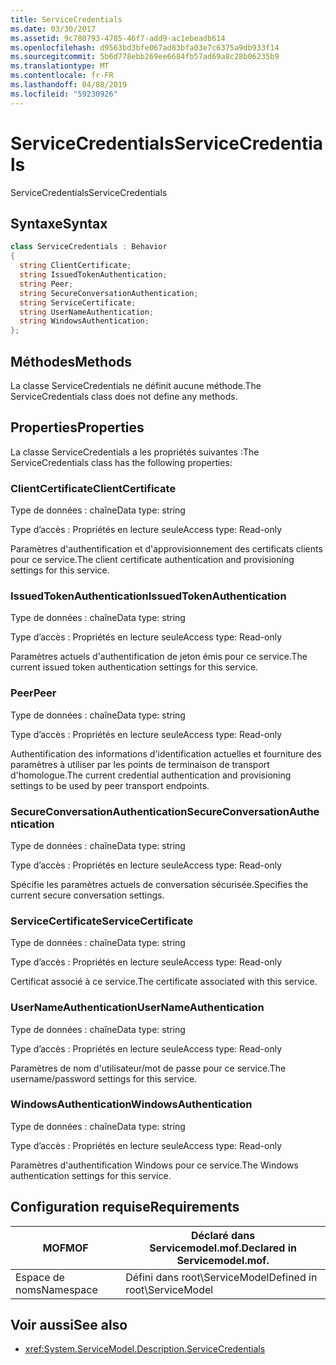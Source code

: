 ```yaml
---
title: ServiceCredentials
ms.date: 03/30/2017
ms.assetid: 9c780793-4785-46f7-add9-ac1ebeadb614
ms.openlocfilehash: d9563bd3bfe067ad83bfa03e7c6375a9db933f14
ms.sourcegitcommit: 5b6d778ebb269ee6684fb57ad69a8c28b06235b9
ms.translationtype: MT
ms.contentlocale: fr-FR
ms.lasthandoff: 04/08/2019
ms.locfileid: "59230926"
---
```

# <a name="servicecredentials"></a><span data-ttu-id="431c4-102">ServiceCredentials</span><span class="sxs-lookup"><span data-stu-id="431c4-102">ServiceCredentials</span></span>
<span data-ttu-id="431c4-103">ServiceCredentials</span><span class="sxs-lookup"><span data-stu-id="431c4-103">ServiceCredentials</span></span>  
  
## <a name="syntax"></a><span data-ttu-id="431c4-104">Syntaxe</span><span class="sxs-lookup"><span data-stu-id="431c4-104">Syntax</span></span>  
  
```csharp
class ServiceCredentials : Behavior  
{  
  string ClientCertificate;  
  string IssuedTokenAuthentication;  
  string Peer;  
  string SecureConversationAuthentication;  
  string ServiceCertificate;  
  string UserNameAuthentication;  
  string WindowsAuthentication;  
};  
```  
  
## <a name="methods"></a><span data-ttu-id="431c4-105">Méthodes</span><span class="sxs-lookup"><span data-stu-id="431c4-105">Methods</span></span>  
 <span data-ttu-id="431c4-106">La classe ServiceCredentials ne définit aucune méthode.</span><span class="sxs-lookup"><span data-stu-id="431c4-106">The ServiceCredentials class does not define any methods.</span></span>  
  
## <a name="properties"></a><span data-ttu-id="431c4-107">Properties</span><span class="sxs-lookup"><span data-stu-id="431c4-107">Properties</span></span>  
 <span data-ttu-id="431c4-108">La classe ServiceCredentials a les propriétés suivantes :</span><span class="sxs-lookup"><span data-stu-id="431c4-108">The ServiceCredentials class has the following properties:</span></span>  
  
### <a name="clientcertificate"></a><span data-ttu-id="431c4-109">ClientCertificate</span><span class="sxs-lookup"><span data-stu-id="431c4-109">ClientCertificate</span></span>  
 <span data-ttu-id="431c4-110">Type de données : chaîne</span><span class="sxs-lookup"><span data-stu-id="431c4-110">Data type: string</span></span>  
  
 <span data-ttu-id="431c4-111">Type d’accès : Propriétés en lecture seule</span><span class="sxs-lookup"><span data-stu-id="431c4-111">Access type: Read-only</span></span>  
  
 <span data-ttu-id="431c4-112">Paramètres d'authentification et d'approvisionnement des certificats clients pour ce service.</span><span class="sxs-lookup"><span data-stu-id="431c4-112">The client certificate authentication and provisioning settings for this service.</span></span>  
  
### <a name="issuedtokenauthentication"></a><span data-ttu-id="431c4-113">IssuedTokenAuthentication</span><span class="sxs-lookup"><span data-stu-id="431c4-113">IssuedTokenAuthentication</span></span>  
 <span data-ttu-id="431c4-114">Type de données : chaîne</span><span class="sxs-lookup"><span data-stu-id="431c4-114">Data type: string</span></span>  
  
 <span data-ttu-id="431c4-115">Type d’accès : Propriétés en lecture seule</span><span class="sxs-lookup"><span data-stu-id="431c4-115">Access type: Read-only</span></span>  
  
 <span data-ttu-id="431c4-116">Paramètres actuels d'authentification de jeton émis pour ce service.</span><span class="sxs-lookup"><span data-stu-id="431c4-116">The current issued token authentication settings for this service.</span></span>  
  
### <a name="peer"></a><span data-ttu-id="431c4-117">Peer</span><span class="sxs-lookup"><span data-stu-id="431c4-117">Peer</span></span>  
 <span data-ttu-id="431c4-118">Type de données : chaîne</span><span class="sxs-lookup"><span data-stu-id="431c4-118">Data type: string</span></span>  
  
 <span data-ttu-id="431c4-119">Type d’accès : Propriétés en lecture seule</span><span class="sxs-lookup"><span data-stu-id="431c4-119">Access type: Read-only</span></span>  
  
 <span data-ttu-id="431c4-120">Authentification des informations d'identification actuelles et fourniture des paramètres à utiliser par les points de terminaison de transport d'homologue.</span><span class="sxs-lookup"><span data-stu-id="431c4-120">The current credential authentication and provisioning settings to be used by peer transport endpoints.</span></span>  
  
### <a name="secureconversationauthentication"></a><span data-ttu-id="431c4-121">SecureConversationAuthentication</span><span class="sxs-lookup"><span data-stu-id="431c4-121">SecureConversationAuthentication</span></span>  
 <span data-ttu-id="431c4-122">Type de données : chaîne</span><span class="sxs-lookup"><span data-stu-id="431c4-122">Data type: string</span></span>  
  
 <span data-ttu-id="431c4-123">Type d’accès : Propriétés en lecture seule</span><span class="sxs-lookup"><span data-stu-id="431c4-123">Access type: Read-only</span></span>  
  
 <span data-ttu-id="431c4-124">Spécifie les paramètres actuels de conversation sécurisée.</span><span class="sxs-lookup"><span data-stu-id="431c4-124">Specifies the current secure conversation settings.</span></span>  
  
### <a name="servicecertificate"></a><span data-ttu-id="431c4-125">ServiceCertificate</span><span class="sxs-lookup"><span data-stu-id="431c4-125">ServiceCertificate</span></span>  
 <span data-ttu-id="431c4-126">Type de données : chaîne</span><span class="sxs-lookup"><span data-stu-id="431c4-126">Data type: string</span></span>  
  
 <span data-ttu-id="431c4-127">Type d’accès : Propriétés en lecture seule</span><span class="sxs-lookup"><span data-stu-id="431c4-127">Access type: Read-only</span></span>  
  
 <span data-ttu-id="431c4-128">Certificat associé à ce service.</span><span class="sxs-lookup"><span data-stu-id="431c4-128">The certificate associated with this service.</span></span>  
  
### <a name="usernameauthentication"></a><span data-ttu-id="431c4-129">UserNameAuthentication</span><span class="sxs-lookup"><span data-stu-id="431c4-129">UserNameAuthentication</span></span>  
 <span data-ttu-id="431c4-130">Type de données : chaîne</span><span class="sxs-lookup"><span data-stu-id="431c4-130">Data type: string</span></span>  
  
 <span data-ttu-id="431c4-131">Type d’accès : Propriétés en lecture seule</span><span class="sxs-lookup"><span data-stu-id="431c4-131">Access type: Read-only</span></span>  
  
 <span data-ttu-id="431c4-132">Paramètres de nom d'utilisateur/mot de passe pour ce service.</span><span class="sxs-lookup"><span data-stu-id="431c4-132">The username/password settings for this service.</span></span>  
  
### <a name="windowsauthentication"></a><span data-ttu-id="431c4-133">WindowsAuthentication</span><span class="sxs-lookup"><span data-stu-id="431c4-133">WindowsAuthentication</span></span>  
 <span data-ttu-id="431c4-134">Type de données : chaîne</span><span class="sxs-lookup"><span data-stu-id="431c4-134">Data type: string</span></span>  
  
 <span data-ttu-id="431c4-135">Type d’accès : Propriétés en lecture seule</span><span class="sxs-lookup"><span data-stu-id="431c4-135">Access type: Read-only</span></span>  
  
 <span data-ttu-id="431c4-136">Paramètres d'authentification Windows pour ce service.</span><span class="sxs-lookup"><span data-stu-id="431c4-136">The Windows authentication settings for this service.</span></span>  
  
## <a name="requirements"></a><span data-ttu-id="431c4-137">Configuration requise</span><span class="sxs-lookup"><span data-stu-id="431c4-137">Requirements</span></span>  
  
|<span data-ttu-id="431c4-138">MOF</span><span class="sxs-lookup"><span data-stu-id="431c4-138">MOF</span></span>|<span data-ttu-id="431c4-139">Déclaré dans Servicemodel.mof.</span><span class="sxs-lookup"><span data-stu-id="431c4-139">Declared in Servicemodel.mof.</span></span>|  
|---------|-----------------------------------|  
|<span data-ttu-id="431c4-140">Espace de noms</span><span class="sxs-lookup"><span data-stu-id="431c4-140">Namespace</span></span>|<span data-ttu-id="431c4-141">Défini dans root\ServiceModel</span><span class="sxs-lookup"><span data-stu-id="431c4-141">Defined in root\ServiceModel</span></span>|  
  
## <a name="see-also"></a><span data-ttu-id="431c4-142">Voir aussi</span><span class="sxs-lookup"><span data-stu-id="431c4-142">See also</span></span>

- <xref:System.ServiceModel.Description.ServiceCredentials>
